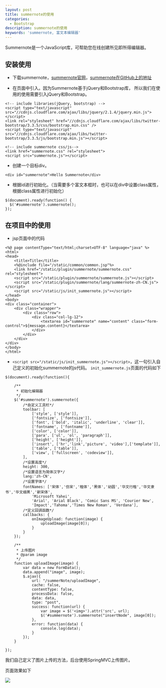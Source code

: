 ```yaml
---
layout: post
title: summernote的使用
categories:
  - Bootstrap
description: summernote的使用
keywords: 'summernote, 富文本编辑器'
---
```


Summernote是一个JavaScript库，可帮助您在线创建所见即所得编辑器。

## 安装使用

- 下载summernote，[summernote官网](http://summernote.org/)，[summernote在GitHub上的地址](https://github.com/summernote/summernote)

- 在页面中引入。因为Summernote基于jQuery和Bootstrap库， 所以我们在使用的使用需要引入jQuery和Bootstrap。

```
<!-- include libraries(jQuery, bootstrap) -->
<script type="text/javascript" src="//cdnjs.cloudflare.com/ajax/libs/jquery/2.1.4/jquery.min.js"></script>
<link rel="stylesheet" href="//cdnjs.cloudflare.com/ajax/libs/twitter-bootstrap/3.3.5/css/bootstrap.min.css" />
<script type="text/javascript" src="//cdnjs.cloudflare.com/ajax/libs/twitter-bootstrap/3.3.5/js/bootstrap.min.js"></script>

<!-- include summernote css/js-->
<link href="summernote.css" rel="stylesheet">
<script src="summernote.js"></script>
```

- 创建一个目标div。

```
<div id="summernote">Hello Summernote</div>
```

- 根据id进行初始化。（当需要多个富文本框时，也可以在div中设置class属性，根据class属性进行初始化）

```
$(document).ready(function() {
  $('#summernote').summernote();
});
```

## 在项目中的使用

- jsp页面中的代码

```
<%@ page contentType="text/html;charset=UTF-8" language="java" %>
<html>
<head>
    <title>Title</title>
    <%@include file="/static/common/common.jsp"%>
    <link href="/static/plugin/summernote/summernote.css" rel="stylesheet">
    <script src="/static/plugin/summernote/summernote.js"></script>
    <script src="/static/plugin/summernote/lang/summernote-zh-CN.js"></script>
    <script src="/static/js/init_summernote.js"></script>
</head>
<body>
<div class="container">
    <div class="wrapper">
        <div class="row">
            <div class="col-lg-12">
                <textarea id="summernote" name="content" class="form-control">${message.content}</textarea>
            </div>
        </div>
    </div>
</div>
</body>
</html>
```

- `<script src="/static/js/init_summernote.js"></script>`，这一句引入自己定义的初始化summernote的js代码。 `init_summernote.js`页面的代码如下

```
$(document).ready(function(){

    /**
     * 初始化编辑器
     */
    $('#summernote').summernote({
        /*自定义工具栏*/
        toolbar: [
            ['style', ['style']],
            ['fontsize', ['fontsize']],
            ['font', ['bold', 'italic', 'underline', 'clear']],
            ['fontname', ['fontname']],
            ['color', ['color']],
            ['para', ['ul', 'ol', 'paragraph']],
            ['height', ['height']],
            ['insert', ['hr','link','picture', 'video'],['template']],
            ['table', ['table']],
            ['view', ['fullscreen', 'codeview']],
        ],
        /*设置高度*/
        height: 300,
        /*设置语言为简体汉字*/
        lang:'zh-CN',
        /*设置字体*/
        fontNames: ['宋体','仿宋','楷体','黑体','幼圆','华文行楷','华文隶书','华文细黑','新宋体',
            'Microsoft Yahei',
            'Arial', 'Arial Black', 'Comic Sans MS', 'Courier New',
            'Impact','Tahoma','Times New Roman', 'Verdana'],
        /*定义回调函数*/
        callbacks: {
            onImageUpload: function(image) {
                uploadImage(image[0]);
            }
        }
    });

    /**
     * 上传图片
     * @param image
     */
    function uploadImage(image) {
        var data = new FormData();
        data.append("image", image);
        $.ajax({
            url: "/summerNote/uploadImage",
            cache: false,
            contentType: false,
            processData: false,
            data: data,
            type: "post",
            success: function(url) {
                var image = $('<img>').attr('src', url);
                $('#summernote').summernote("insertNode", image[0]);
            },
            error: function(data) {
                console.log(data);
            }
        });
    }

});
```

我们自己定义了图片上传的方法，后台使用SpringMVC上传图片。

页面效果如下

![](http://sunmood.github.io/assets/images/summernote/example.png)
